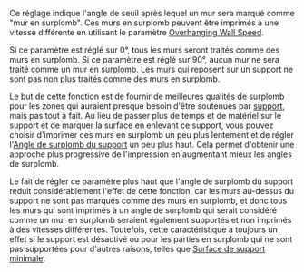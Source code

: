 Ce réglage indique l'angle de seuil après lequel un mur sera marqué comme "mur en surplomb". Ces murs en surplomb peuvent être imprimés à une vitesse différente en utilisant le paramètre [Overhanging Wall Speed](wall_overhang_speed_factor.md).

Si ce paramètre est réglé sur 0°, tous les murs seront traités comme des murs en surplomb. Si ce paramètre est réglé sur 90°, aucun mur ne sera traité comme un mur en surplomb. Les murs qui reposent sur un support ne sont pas non plus traités comme des murs en surplomb.

Le but de cette fonction est de fournir de meilleures qualités de surplomb pour les zones qui auraient presque besoin d'être soutenues par [support](../support/support_enable.md), mais pas tout à fait. Au lieu de passer plus de temps et de matériel sur le support et de marquer la surface en enlevant ce support, vous pouvez choisir d'imprimer ces murs en surplomb un peu plus lentement et de régler l'[Angle de surplomb du support](../support/support_angle.md) un peu plus haut. Cela permet d'obtenir une approche plus progressive de l'impression en augmentant mieux les angles de surplomb.

Le fait de régler ce paramètre plus haut que l'angle de surplomb du support réduit considérablement l'effet de cette fonction, car les murs au-dessus du support ne sont pas marqués comme des murs en surplomb, et donc tous les murs qui sont imprimés à un angle de surplomb qui serait considéré comme un mur en surplomb seraient également supportés et non imprimés à des vitesses différentes. Toutefois, cette caractéristique a toujours un effet si le support est désactivé ou pour les parties en surplomb qui ne sont pas supportées pour d'autres raisons, telles que [Surface de support minimale](../support/minimum_support_area.md).
